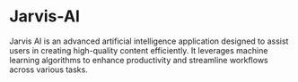 # Jarvis-AI
Jarvis AI is an advanced artificial intelligence application designed to assist users in creating high-quality content efficiently. It leverages machine learning algorithms to enhance productivity and streamline workflows across various tasks.
